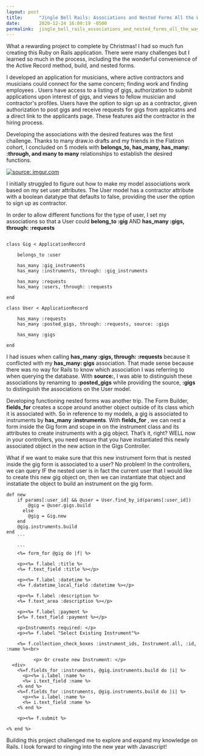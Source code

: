 ```yaml
---
layout: post
title:      "Jingle Bell Rails: Associations and Nested Forms All the Way"
date:       2020-12-24 16:09:19 -0500
permalink:  jingle_bell_rails_associations_and_nested_forms_all_the_way
---
```



What a rewarding project to complete by Christmas! I had so much fun creating this Ruby on Rails application. There were many challenges but I learned so much in the process, including the the wonderful convenience of the Active Record method, build, and nested forms.

I developed an application for musicians, where active contractors and musicians could connect for the same concern; finding work and finding employees . Users have access to a listing of gigs, authorization to submit applications upon interest of gigs, and views to fellow musician and contractor's profiles. Users have the option to sign up as a contractor, given authorization to post gigs and receive requests for gigs from applicatns and a direct link to the applicants page. These features aid the contractor in the hiring process.

Developing the associations with the desired features was the first challenge. Thanks to many draw.io drafts and my friends in the Flatiron cohort,  I concluded on 5 models with **belongs_to, has_many, has_many: :through, and many to many** relationships to establish the desired functions.

<a href="https://imgur.com/5enANuI"><img src="https://i.imgur.com/5enANuI.png" title="source: imgur.com" /></a>

I initially struggled to figure out how to make my model associations work based on my set user attributes. 
The User model has a contractor attribute with a boolean datatype that defaults to false, providing the user the option to sign up as contractor. 

In order to allow different functions for the type of user, I set my associations so that a  User could **belong_to :gig** AND **has_many :gigs, through: :requests**

```

class Gig < ApplicationRecord
    
    belongs_to :user
    
    has_many :gig_instruments
    has_many :instruments, through: :gig_instruments

    has_many :requests
    has_many :users, through: :requests
    
end
```

```
class User < ApplicationRecord
   
    has_many :requests
    has_many :posted_gigs, through: :requests, source: :gigs
    
    has_many :gigs

end
```

I had issues when calling **has_many :gigs, through: :requests** because it conflicted with my **has_many: gigs** association. That made sense because there was no way for Rails to know which association I was referring to when querying the database. With **source:**, I was able to distinguish these associations by renaming to **:posted_gigs** while providing the source, **:gigs** to distinguish the associations on the User model. 

Developing functioning nested forms was another trip. The Form Builder,  **fields_for** creates a scope around another object outside of its class which it is associated with. So in reference to my models, a gig is associated to instruments by **has_many :instruments**. With **fields_for** , we can nest a form inside the Gig form and scope in on the instrument class and its attributes to create instruments with a gig object. That’s it, right? WELL now in your controllers, you need ensure that you have instantiated this newly associated object in the new action in the Gigs Controller.

What if we want to make sure that this new instrument form that is nested inside the gig form is associated to a user? No problem! In the controllers, we can query IF the nested user is in fact the current user that I would like to create this new gig object on, then we can instantiate that object and instatiate the object to build an instrument on the gig form.

```   
def new
    if params[:user_id] && @user = User.find_by_id(params[:user_id])
        @gig = @user.gigs.build
      else
        @gig = Gig.new
    end
    @gig.instruments.build
end
	```
	
	```
	<%= form_for @gig do |f| %>

    <p><%= f.label :title %>
    <%= f.text_field :title %></p>

    <p><%= f.label :datetime %>
    <%= f.datetime_local_field :datetime %></p>

    <p><%= f.label :description %>
    <%= f.text_area :description %></p>

    <p><%= f.label :payment %>
    $<%= f.text_field :payment %></p>

    <p>Instruments required: </p>
    <p><%= f.label "Select Existing Instrument"%>
      
    <%= f.collection_check_boxes :instrument_ids, Instrument.all, :id, :name %><br>
		
		  <p> Or create new Instrument: </p>
  <div>
    <%=f.fields_for :instruments, @gig.instruments.build do |i| %>
      <p><%= i.label :name %>
      <%= i.text_field :name %>
    <% end %>
    <%=f.fields_for :instruments, @gig.instruments.build do |i| %>
      <p><%= i.label :name %>
      <%= i.text_field :name %>
    <% end %>

    <p><%= f.submit %>

<% end %>
```

Building this project challenged me to explore and expand my knowledge on Rails. I look forward to ringing into the new year with Javascript!
